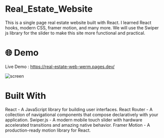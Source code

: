 # Real_Estate_Website
This is a single page real estate website built with React. I learned React hooks, modern CSS, framer motion, and many more. We will use the Swiper js library for the slider to make this site more functional and practical.

# 🌐 Demo
Live Demo : https://real-estate-web-werm.pages.dev/


![screen](https://github.com/user-attachments/assets/13241d6c-9306-42a9-820a-c448c8d0f45e)

# Built With
React - A JavaScript library for building user interfaces.
React Router - A collection of navigational components that compose declaratively with your application.
Swiper.js - A modern mobile touch slider with hardware accelerated transitions and amazing native behavior.
Framer Motion - A production-ready motion library for React.
